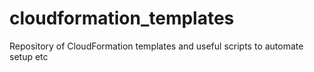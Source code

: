 # cloudformation_templates
Repository of CloudFormation templates and useful scripts to automate setup etc

